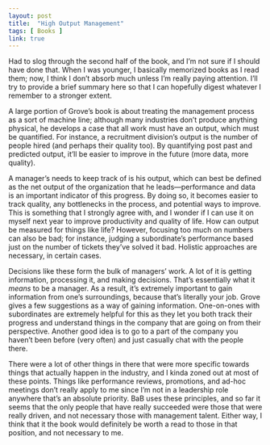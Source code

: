 ```yaml
---
layout: post
title:  "High Output Management"
tags: [ Books ]
link: true
---
```


Had to slog through the second half of the book, and I’m not sure if I should have done that. When I was younger, I basically memorized books as I read them; now, I think I don’t absorb much unless I’m really paying attention. I’ll try to provide a brief summary here so that I can hopefully digest whatever I remember to a stronger extent.

A large portion of Grove’s book is about treating the management process as a sort of machine line; although many industries don’t produce anything physical, he develops a case that all work must have an output, which must be quantified. For instance, a recruitment division’s output is the number of people hired (and perhaps their quality too). By quantifying post past and predicted output, it’ll be easier to improve in the future (more data, more quality).

A manager’s needs to keep track of is his output, which can best be defined as the net output of the organization that he leads—performance and data is an important indicator of this progress. By doing so, it becomes easier to track quality, any bottlenecks in the process, and potential ways to improve. This is something that I strongly agree with, and I wonder if I can use it on myself next year to improve productivity and quality of life. How can output be measured for things like life? However, focusing too much on numbers can also be bad; for instance, judging a subordinate’s performance based just on the number of tickets they’ve solved it bad. Holistic approaches are necessary, in certain cases.

Decisions like these form the bulk of managers’ work. A lot of it is getting information, processing it, and making decisions. That’s essentially what it *means* to be a manager. As a result, it’s extremely important to gain information from one’s surroundings, because that’s literally your job. Grove gives a few suggestions as a way of gaining information. One-on-ones with subordinates are extremely helpful for this as they let you both track their progress and understand things in the company that are going on from their perspective. Another good idea is to go to a part of the company you haven’t been before (very often) and just casually chat with the people there.

There were a lot of other things in there that were more specific towards things that actually happen in the industry, and I kinda zoned out at most of these points. Things like performance reviews, promotions, and ad-hoc meetings don’t really apply to me since I’m not in a leadership role anywhere that’s an absolute priority. BaB uses these principles, and so far it seems that the only people that have really succeeded were those that were really driven, and not necessary those with management talent. Either way, I think that it the book would definitely be worth a read to those in that position, and not necessary to me.